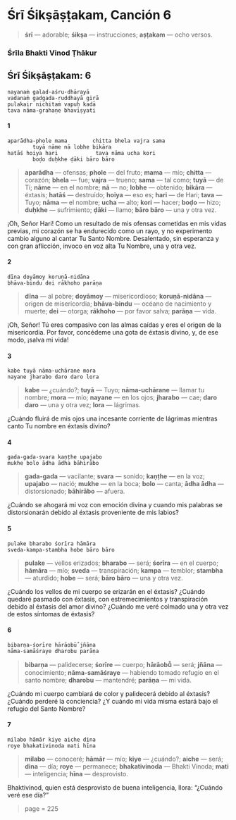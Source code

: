 # Śrī Śikṣāṣṭakam, Canción 6

> **śrī** — adorable; **śikṣa** — instrucciones; **aṣṭakam** — ocho versos.

### Śrīla Bhakti Vinod Ṭhākur

## Śrī Śikṣāṣṭakam: 6

    nayanaṁ galad-aśru-dhārayā
    vadanaṁ gadgada-ruddhayā girā
    pulakair nichitaṁ vapuḥ kadā
    tava nāma-grahaṇe bhaviṣyati

#### 1

    aparādha-phole mama        chitta bhela vajra sama
            tuyā nāme nā lobhe bikāra
    hatāś hoiya hari            tava nāma ucha kori
            boḍo duḥkhe ḍāki bāro bāro

> **aparādha** — ofensas; **phole** — del fruto; **mama** — mío; **chitta** — corazón; **bhela** — fue; **vajra** — trueno; **sama** — tal como; **tuyā** — de Tí; **nāme** — en el nombre; **nā** — no; **lobhe** — obtenido; **bikāra** — éxtasis; **hatāś** — destruído; **hoiya** — eso es; **hari** — de Hari; **tava** — Tuyo; **nāma** — el nombre; **ucha** — alto; **kori** — hacer; **boḍo** — hizo; **duḥkhe** — sufrimiento; **ḍāki** — llamo; **bāro bāro** — una y otra vez.

¡Oh, Señor Hari! Como un resultado de mis ofensas cometidas en mis vidas previas, mi corazón se ha endurecido como un rayo, y no experimento cambio alguno al cantar Tu Santo Nombre. Desalentado, sin esperanza y con gran aflicción, invoco en voz alta Tu Nombre, una y otra vez.

#### 2

    dīna doyāmoy koruṇā-nidāna
    bhāva-bindu dei rākhoho parāṇa

> **dīna** — al pobre; **doyāmoy** — misericordioso; **koruṇā-nidāna** — origen de misericordia; **bhāva-bindu** — océano de nacimiento y muerte; **dei** — otorga; **rākhoho** — por favor salva; **parāṇa** — vida.

¡Oh, Señor! Tú eres compasivo con las almas caídas y eres el origen de la misericordia. Por favor, concédeme una gota de éxtasis divino, y, de ese modo, ¡salva mi vida!

#### 3

    kabe tuyā nāma-uchārane mora
    nayane jharabo daro daro lora

> **kabe** — ¿cuándo?; **tuyā** — Tuyo; **nāma-uchārane** — llamar tu nombre; **mora** — mío; **nayane** — en los ojos; **jharabo** — cae; **daro daro** — una y otra vez; **lora** — lágrimas.

¿Cuándo fluirá de mis ojos una incesante corriente de lágrimas mientras canto Tu nombre en éxtasis divino?

#### 4

    gada-gada-svara kaṇṭhe upajabo
    mukhe bolo ādha ādha bāhirābo

> **gada-gada** — vacilante; **svara** — sonido; **kaṇṭhe** — en la voz; **upajabo** — nació; **mukhe** — en la boca; **bolo** — canta; **ādha ādha** — distorsionado; **bāhirābo** — afuera.

¿Cuándo se ahogará mi voz con emoción divina y cuando mis palabras se distorsionarán debido al éxtasis proveniente de mis labios?

#### 5

    pulake bharabo śorīra hāmāra
    sveda-kampa-stambha hobe bāro bāro

> **pulake** — vellos erizados; **bharabo** — será; **śorīra** — en el cuerpo; **hāmāra** — mío; **sveda** — transpiración; **kampa** — temblor; **stambha** — aturdido; **hobe** — será; **bāro bāro** — una y otra vez.

¿Cuándo los vellos de mi cuerpo se erizarán en el éxtasis? ¿Cuándo quedaré pasmado con éxtasis, con estremecimientos y transpiración debido al éxtasis del amor divino? ¿Cuándo me veré colmado una y otra vez de estos síntomas de éxtasis?

#### 6

    bibarṇa-śorīre hārāobū̐ jñāna
    nāma-samāśraye dharobu parāṇa

> **bibarṇa** — palidecerse; **śorīre** — cuerpo; **hārāobū̐** — será; **jñāna** — conocimiento; **nāma-samāśraye** — habiendo tomado refugio en el santo nombre; **dharobu** — mantendré; **parāṇa** — mi vida.

¿Cuándo mi cuerpo cambiará de color y palidecerá debido al éxtasis? ¿Cuándo perderé la conciencia? ¿Y cuándo mi vida misma estará bajo el refugio del Santo Nombre?

#### 7

    milabo hāmār kiye aiche dina
    roye bhakativinoda mati hīna

> **milabo** — conoceré; **hāmār** — mío; **kiye** — ¿cuándo?; **aiche** — será; **dina** — día; **roye** — permanece; **bhakativinoda** — Bhakti Vinoda; **mati** — inteligencia; **hīna** — desprovisto.

Bhaktivinod, quien está desprovisto de buena inteligencia, llora: “¿Cuándo veré ese día?”


> page = 225
